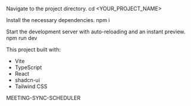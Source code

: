 Navigate to the project directory.
cd <YOUR_PROJECT_NAME>

Install the necessary dependencies.
npm i

Start the development server with auto-reloading and an instant preview.
npm run dev

This project built with:
- Vite
- TypeScript
- React
- shadcn-ui
- Tailwind CSS

M E E T I N G - S Y N C - S C H E D U L E R 
 
 
